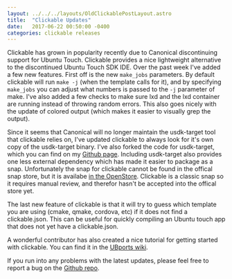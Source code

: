 ```yaml
---
layout: ../../../layouts/OldClickablePostLayout.astro
title:  "Clickable Updates"
date:   2017-06-22 00:50:00 -0400
categories: clickable releases
---
```


Clickable has grown in popularity recently due to Canonical discontinuing support
for Ubuntu Touch. Clickable provides a nice lightweight alternative to the
discontinued Ubuntu Touch SDK IDE. Over the past week I've added a few new
features. First off is the new `make_jobs` parameters. By default clickable
will run `make -j` (when the template calls for it), and by specifying `make_jobs`
you can adjust what numbers is passed to the `-j` parameter of make. I've also
added a few checks to make sure lxd and the lxd container are running instead
of throwing random errors. This also goes nicely with the update of colored
output (which makes it easier to visually grep the output).

Since it seems that Canonical will no longer maintain the usdk-target tool that
clickable relies on, I've updated clickable to always look for it's own copy
of the usdk-target binary. I've also forked the code for usdk-target, which you
can find on my [Github page](https://github.com/bhdouglass/usdk-tools).
Including usdk-target also provides one less external dependency which has made
it easier to package as a snap. Unfortunately the snap for clickable cannot be
found in the offical snap store, but it is availabe
[in the OpenStore](https://open.uappexplorer.com/snap/clickable). Clickable is a
classic snap so it requires manual review, and therefor hasn't be accepted into
the offical store yet.

The last new feature of clickable is that it will try to guess which template
you are using (cmake, qmake, cordova, etc) if it does not find a clickable.json.
This can be useful for quickly compiling an Ubuntu touch app that does not yet
have a clickable.json.

A wonderful contributor has also created a nice tutorial for getting started
with clickable. You can find it in the
[UBports wiki](https://wiki.ubports.com/wiki/Set-up-an-app-development-environment).

If you run into any problems with the latest updates, please feel free to report
a bug on the [Github repo](https://github.com/bhdouglass/clickable).
